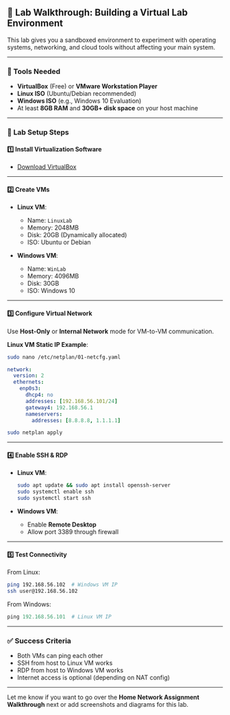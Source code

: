 

## 🧪 Lab Walkthrough: Building a Virtual Lab Environment

This lab gives you a sandboxed environment to experiment with operating systems, networking, and cloud tools without affecting your main system.

---

### 🔧 Tools Needed

* **VirtualBox** (Free) or **VMware Workstation Player**
* **Linux ISO** (Ubuntu/Debian recommended)
* **Windows ISO** (e.g., Windows 10 Evaluation)
* At least **8GB RAM** and **30GB+ disk space** on your host machine

---

### 🧱 Lab Setup Steps

#### 1️⃣ Install Virtualization Software

* [Download VirtualBox](https://www.virtualbox.org/)




---

#### 2️⃣ Create VMs

* **Linux VM**:

  * Name: `LinuxLab`
  * Memory: 2048MB
  * Disk: 20GB (Dynamically allocated)
  * ISO: Ubuntu or Debian
* **Windows VM**:

  * Name: `WinLab`
  * Memory: 4096MB
  * Disk: 30GB
  * ISO: Windows 10

---

#### 3️⃣ Configure Virtual Network

Use **Host-Only** or **Internal Network** mode for VM-to-VM communication.

**Linux VM Static IP Example**:

```bash
sudo nano /etc/netplan/01-netcfg.yaml
```

```yaml
network:
  version: 2
  ethernets:
    enp0s3:
      dhcp4: no
      addresses: [192.168.56.101/24]
      gateway4: 192.168.56.1
      nameservers:
        addresses: [8.8.8.8, 1.1.1.1]
```

```bash
sudo netplan apply
```

---

#### 4️⃣ Enable SSH & RDP

* **Linux VM**:

  ```bash
  sudo apt update && sudo apt install openssh-server
  sudo systemctl enable ssh
  sudo systemctl start ssh
  ```

* **Windows VM**:

  * Enable **Remote Desktop**
  * Allow port 3389 through firewall

---

#### 5️⃣ Test Connectivity

From Linux:

```bash
ping 192.168.56.102  # Windows VM IP
ssh user@192.168.56.102
```

From Windows:

```powershell
ping 192.168.56.101  # Linux VM IP
```

---

### ✅ Success Criteria

* Both VMs can ping each other
* SSH from host to Linux VM works
* RDP from host to Windows VM works
* Internet access is optional (depending on NAT config)

---

Let me know if you want to go over the **Home Network Assignment Walkthrough** next or add screenshots and diagrams for this lab.
